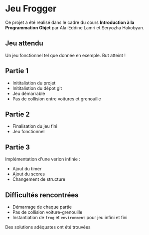 # Jeu Frogger

Ce projet a été realisé dans le cadre du cours **Introduction à la Programmation Objet** par Ala-Eddine Lamri et Seryozha Hakobyan.

## Jeu attendu

Un jeu fonctionnel tel que donnée en exemple.
But atteint !

## Partie 1

* Inititalistion du projet
* Inititalistion du dépot git
* Jeu démarrable
* Pas de collision entre voitures et grenouille

## Partie 2

* Finalisation du jeu fini
* Jeu fonctionnel

## Partie 3

Implémentation d'une verion infinie :
* Ajout du timer
* Ajout du scores
* Changement de structure


## Difficultés rencontrées

* Démarrage de chaque partie
* Pas de collision voiture-grenouille
* Instantiation de `frog` et `environment` pour jeu infini et fini

Des solutions adéquates ont été trouvées
